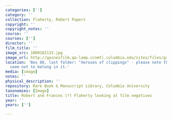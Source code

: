 ```yaml
---
categories: ['']
category: ''
collection: Flaherty, Robert Papers
copyright: ''
copyright_notes: ''
course: ''
courses: ['']
director: ''
film_title: ''
image_src: 1000102115.jpg
image_url: http://gainesfilm.qa-lamp.ccnmtl.columbia.edu/sites/files/gainesfilm/images/1000102115.jpg
location: 'Box 80, last folder: "Xeroxes of clippings" - please note that photographs
  seem not to belong in it.'
media: [image]
notes: ''
physical_description: ''
repository: Rare Book & Manuscript Library, Columbia University
taxonomies: [Image]
title: Robert and Frances (?) Flaherty looking at film negatives
year: ''
years: ['']

---
```

